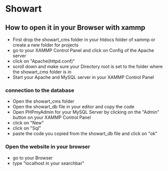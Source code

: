 # Showart
## How to open it in your Browser with xammp
- First drop the showart_cms folder in your  htdocs folder of xammp or create a new folder for projects
- go to your XAMMP Control Panel and click on Config of the Apache server
- click on "Apache(httpd.conf)"
- scroll down and make sure your Directory root is set to the folder where the showart_cms folder is in
- Start your Apache and MySQL server in your XAMMP Control Panel
### connection to the database
- Open the showart_cms folder
- Open the showart_db file in your editor and copy the code
-  Open PHPmyAdmin for your MySQL Server by clicking on the "Admin" button on your XAMMP Control Panel
-  click on "New"
-  click on "Sql"
- paste the code you copied from the showart_db file and click on "ok"
### Open the website in your browser
- go to your Browser
- type "localhost in your searchbar"

